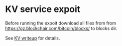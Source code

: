 # KV service expoit

Before running the expoit download all files from from https://gz.blockchair.com/bitcoin/blocks/ to blocks dir.

See [KV writeup](https://github.com/HITB-CyberWeek/hitbsecconf-ctf-2022/blob/main/writeups/kv/README.md) for details.
